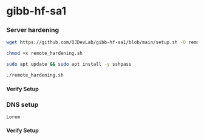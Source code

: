 # gibb-hf-sa1

### Server hardening

```bash
wget https://github.com/OJDevLab/gibb-hf-sa1/blob/main/setup.sh -O remote_hardening.sh
```
```bash
chmod +x remote_hardening.sh
```
```bash
sudo apt update && sudo apt install -y sshpass
```
```bash
./remote_hardening.sh
```

#### Verify Setup

### DNS setup
```bash
Lorem
```

#### Verify Setup
